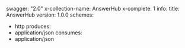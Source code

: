swagger: "2.0"
x-collection-name: AnswerHub
x-complete: 1
info:
  title: AnswerHub
  version: 1.0.0
schemes:
- http
produces:
- application/json
consumes:
- application/json